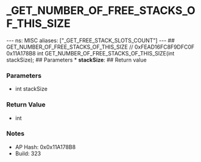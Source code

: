 # _GET_NUMBER_OF_FREE_STACKS_OF_THIS_SIZE

--- ns: MISC aliases: ["_GET_FREE_STACK_SLOTS_COUNT"] --- ## GET_NUMBER_OF_FREE_STACKS_OF_THIS_SIZE  // 0xFEAD16FC8F9DFC0F 0x11A178B8 int GET_NUMBER_OF_FREE_STACKS_OF_THIS_SIZE(int stackSize);   ## Parameters * **stackSize**:  ## Return value

### Parameters
* int stackSize

### Return Value
* int

### Notes
* AP Hash: 0x0x11A178B8
* Build: 323

